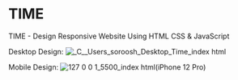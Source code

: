 # TIME
TIME - Design Responsive Website Using HTML CSS &amp; JavaScript

Desktop Design:
![_C__Users_soroosh_Desktop_Time_index html](https://user-images.githubusercontent.com/95019708/170718195-ba29c991-f946-4b28-b4bc-45b27b815fef.png)

Mobile Design:
![127 0 0 1_5500_index html(iPhone 12 Pro)](https://user-images.githubusercontent.com/95019708/170718352-ef1a8584-05b6-48f0-b54d-060c6a2d4681.png)
